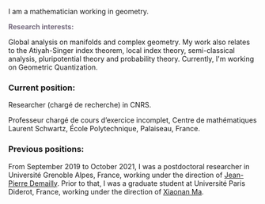 I am a mathematician working in geometry.

<b style="color: #766C7F;">Research interests:</b>

Global analysis on manifolds and complex geometry. My work also relates to the Atiyah-Singer index theorem, local index theory, semi-classical analysis, pluripotential theory and probability theory. Currently, I'm working on Geometric Quantization.

<h3>Current position:</h3>
Researcher (chargé de recherche) in CNRS.

Professeur chargé de cours d’exercice incomplet, Centre de mathématiques Laurent Schwartz, École Polytechnique, Palaiseau, France.

<h3>Previous positions:</h3>
From September 2019 to October 2021, I was a postdoctoral researcher in Université Grenoble Alpes, France, working under the direction of
<a href="https://www-fourier.ujf-grenoble.fr/~demailly/">Jean-Pierre Demailly</a>.
Prior to that, I was a graduate student at Université Paris Diderot, France, working under the direction of <a href="https://webusers.imj-prg.fr/~xiaonan.ma/">Xiaonan Ma</a>.
